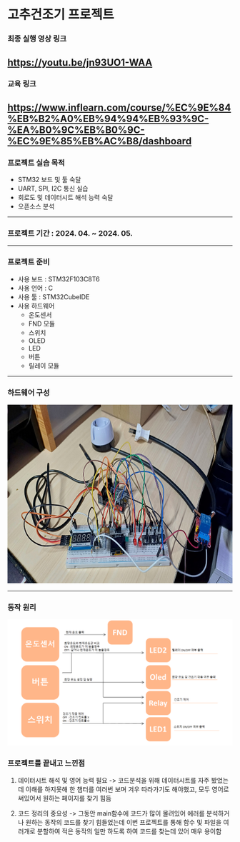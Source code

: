 # 고추건조기 프로젝트

### 최종 실행 영상 링크
https://youtu.be/jn93UO1-WAA
---------

### 교육 링크
https://www.inflearn.com/course/%EC%9E%84%EB%B2%A0%EB%94%94%EB%93%9C-%EA%B0%9C%EB%B0%9C-%EC%9E%85%EB%AC%B8/dashboard
---------
### 프로젝트 실습 목적
- STM32 보드 및 툴 숙달
- UART, SPI, I2C 통신 실습
- 회로도 및 데이터시트 해석 능력 숙달
- 오픈소스 분석
---------

### 프로젝트 기간 : 2024. 04. ~ 2024. 05.
---------

### 프로젝트 준비
- 사용 보드 : STM32F103C8T6
- 사용 언어 : C
- 사용 툴 : STM32CubeIDE
- 사용 하드웨어
  - 온도센서
  - FND 모듈
  - 스위치
  - OLED
  - LED
  - 버튼
  - 릴레이 모듈
---------

### 하드웨어 구성
<img src = https://github.com/MinsikYoon/STM_Project/blob/master/Picture/20240603_213724.jpg width="800" height="400"/>


------------

### 동작 원리
![](https://github.com/MinsikYoon/STM_Project/blob/master/Picture/%EB%8F%99%EC%9E%91%EC%9B%90%EB%A6%AC.png)
 


### 프로젝트를 끝내고 느낀점
1. 데이터시트 해석 및 영어 능력 필요
-> 코드분석을 위해 데이터시트를 자주 봤었는데 이해를 하지못해 한 챕터를 여러번 보며 겨우 따라가기도 해야했고, 모두 영어로 써있어서 원하는 페이지를 찾기 힘듬

2. 코드 정리의 중요성
   -> 그동안 main함수에 코드가 많이 몰려있어 에러를 분석하거나 원하는 동작의 코드를 찾기 힘들었는데
   이번 프로젝트를 통해 함수 및 파일을 여러개로 분할하여 적은 동작의 일만 하도록 하여
   코드를 찾는데 있어 매우 용이함
